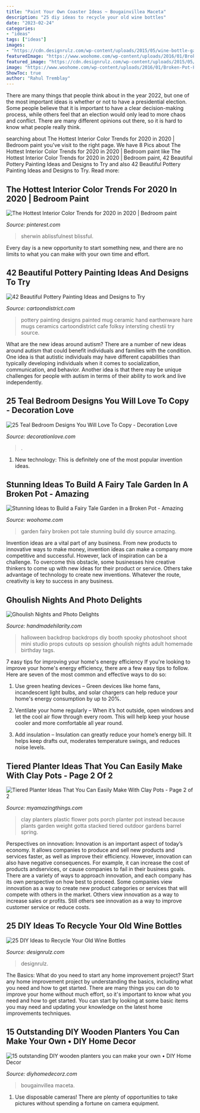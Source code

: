 ```yaml
---
title: "Paint Your Own Coaster Ideas ~ Bougainvillea Maceta"
description: "25 diy ideas to recycle your old wine bottles"
date: "2023-02-24"
categories:
- "ideas"
tags: ["ideas"]
images:
- "https://cdn.designrulz.com/wp-content/uploads/2015/05/wine-bottle-garden-designrulz-16.jpg"
featuredImage: "https://www.woohome.com/wp-content/uploads/2016/01/Broken-Pot-Fairy-Garden-17.jpg"
featured_image: "https://cdn.designrulz.com/wp-content/uploads/2015/05/wine-bottle-garden-designrulz-16.jpg"
image: "https://www.woohome.com/wp-content/uploads/2016/01/Broken-Pot-Fairy-Garden-17.jpg"
ShowToc: true
author: "Rahul Tremblay"
---
```



There are many things that people think about in the year 2022, but one of the most important ideas is whether or not to have a presidential election. Some people believe that it is important to have a clear decision-making process, while others feel that an election would only lead to more chaos and conflict. There are many different opinions out there, so it is hard to know what people really think.

	

		
searching about The Hottest Interior Color Trends for 2020 in 2020 | Bedroom paint you've visit to the right page. We have 8 Pics about The Hottest Interior Color Trends for 2020 in 2020 | Bedroom paint like The Hottest Interior Color Trends for 2020 in 2020 | Bedroom paint, 42 Beautiful Pottery Painting Ideas and Designs to Try and also 42 Beautiful Pottery Painting Ideas and Designs to Try. Read more:
		
    
## The Hottest Interior Color Trends For 2020 In 2020 | Bedroom Paint

<img loading=lazy src="https://i.pinimg.com/736x/e0/24/f7/e024f775c3589b2c2b581f93feb86b72.jpg" onerror="this.onerror=null;this.src='https://tse3.mm.bing.net/th?id=OIP.3ELubTFXJV4psKFVwzcgJgHaLH&amp;pid=15.1';" alt="The Hottest Interior Color Trends for 2020 in 2020 | Bedroom paint">

_Source: pinterest.com_

>sherwin ablissfulnest blissful. 

	

Every day is a new opportunity to start something new, and there are no limits to what you can make with your own time and effort.

    
## 42 Beautiful Pottery Painting Ideas And Designs To Try

<img loading=lazy src="http://www.cartoondistrict.com/wp-content/uploads/2017/08/Pottery-Painting-Ideas-and-Designs8.jpg" onerror="this.onerror=null;this.src='https://tse1.mm.bing.net/th?id=OIP.xRCelPdE7wLxOaHAqMpUwAHaLJ&amp;pid=15.1';" alt="42 Beautiful Pottery Painting Ideas and Designs to Try">

_Source: cartoondistrict.com_

>pottery painting designs painted mug ceramic hand earthenware hare mugs ceramics cartoondistrict cafe folksy intersting chestii try source. 

	

What are the new ideas around autism?
There are a number of new ideas around autism that could benefit individuals and families with the condition. One idea is that autistic individuals may have different capabilities than typically developing individuals when it comes to socialization, communication, and behavior. Another idea is that there may be unique challenges for people with autism in terms of their ability to work and live independently.

    
## 25 Teal Bedroom Designs You Will Love To Copy - Decoration Love

<img loading=lazy src="https://www.decorationlove.com/wp-content/uploads/2016/07/Mexican-Bedroom-Paint-Colors.jpg" onerror="this.onerror=null;this.src='https://tse4.mm.bing.net/th?id=OIP.ddyUjyXSErjUU9eGpVe9JwHaJ4&amp;pid=15.1';" alt="25 Teal Bedroom Designs You Will Love To Copy - Decoration Love">

_Source: decorationlove.com_

>. 

	

1) New technology: This is definitely one of the most popular invention ideas.

    
## Stunning Ideas To Build A Fairy Tale Garden In A Broken Pot - Amazing

<img loading=lazy src="https://www.woohome.com/wp-content/uploads/2016/01/Broken-Pot-Fairy-Garden-17.jpg" onerror="this.onerror=null;this.src='https://tse3.mm.bing.net/th?id=OIP.HsNlDH5KlRWQZuaJnnWWggHaJ4&amp;pid=15.1';" alt="Stunning Ideas to Build a Fairy Tale Garden in a Broken Pot - Amazing">

_Source: woohome.com_

>garden fairy broken pot tale stunning build diy source amazing. 

	

Invention ideas are a vital part of any business. From new products to innovative ways to make money, invention ideas can make a company more competitive and successful. However, lack of inspiration can be a challenge. To overcome this obstacle, some businesses hire creative thinkers to come up with new ideas for their product or service. Others take advantage of technology to create new inventions. Whatever the route, creativity is key to success in any business.

    
## Ghoulish Nights And Photo Delights

<img loading=lazy src="http://www.handmadehilarity.com/wp-content/uploads/2013/10/66754fd9baa9a4816a94f43fd6c56c23.jpg" onerror="this.onerror=null;this.src='https://tse1.mm.bing.net/th?id=OIP.QUocp7wLbatsXYxUsBYEawHaHa&amp;pid=15.1';" alt="Ghoulish Nights and Photo Delights">

_Source: handmadehilarity.com_

>halloween backdrop backdrops diy booth spooky photoshoot shoot mini studio props cutouts op session ghoulish nights adult homemade birthday tags. 

	

7 easy tips for improving your home's energy efficiency
If you're looking to improve your home's energy efficiency, there are a few easy tips to follow. Here are seven of the most common and effective ways to do so:
1) Use green heating devices – Green devices like home fans, incandescent light bulbs, and solar chargers can help reduce your home's energy consumption by up to 20%.

2) Ventilate your home regularly – When it’s hot outside, open windows and let the cool air flow through every room. This will help keep your house cooler and more comfortable all year round.

3) Add insulation – Insulation can greatly reduce your home’s energy bill. It helps keep drafts out, moderates temperature swings, and reduces noise levels.

    
## Tiered Planter Ideas That You Can Easily Make With Clay Pots - Page 2 Of 2

<img loading=lazy src="http://myamazingthings.com/wp-content/uploads/2017/07/clay-pot-ideas-11.jpg" onerror="this.onerror=null;this.src='https://tse1.mm.bing.net/th?id=OIP.mqBBXnuIibwI0htc8rbG5AHaK2&amp;pid=15.1';" alt="Tiered Planter Ideas That You Can Easily Make With Clay Pots - Page 2 of 2">

_Source: myamazingthings.com_

>clay planters plastic flower pots porch planter pot instead because plants garden weight gotta stacked tiered outdoor gardens barrel spring. 

	

Perspectives on innovation:
Innovation is an important aspect of today’s economy. It allows companies to produce and sell new products and services faster, as well as improve their efficiency. However, innovation can also have negative consequences. For example, it can increase the cost of products andservices, or cause companies to fail in their business goals. There are a variety of ways to approach innovation, and each company has its own perspective on how best to proceed. Some companies view innovation as a way to create new product categories or services that will compete with others in the market. Others view innovation as a way to increase sales or profits. Still others see innovation as a way to improve customer service or reduce costs.

    
## 25 DIY Ideas To Recycle Your Old Wine Bottles

<img loading=lazy src="https://cdn.designrulz.com/wp-content/uploads/2015/05/wine-bottle-garden-designrulz-16.jpg" onerror="this.onerror=null;this.src='https://tse4.mm.bing.net/th?id=OIP.uUqKpbenlFcooFPt-nkupwHaJ4&amp;pid=15.1';" alt="25 DIY Ideas to Recycle Your Old Wine Bottles">

_Source: designrulz.com_

>designrulz. 

	

The Basics: What do you need to start any home improvement project?
Start any home improvement project by understanding the basics, including what you need and how to get started. There are many things you can do to improve your home without much effort, so it's important to know what you need and how to get started. You can start by looking at some basic items you may need and updating your knowledge on the latest home improvements techniques.

    
## 15 Outstanding DIY Wooden Planters You Can Make Your Own • DIY Home Decor

<img loading=lazy src="http://diyhomedecorz.com/wp-content/uploads/2017/01/wooden-planter-2.jpg" onerror="this.onerror=null;this.src='https://tse3.mm.bing.net/th?id=OIP.ote1owy_yfQtKlKxdoJOtwHaJ4&amp;pid=15.1';" alt="15 outstanding DIY wooden planters you can make your own • DIY Home Decor">

_Source: diyhomedecorz.com_

>bougainvillea maceta. 

	

1. Use disposable cameras! There are plenty of opportunities to take pictures without spending a fortune on camera equipment.

